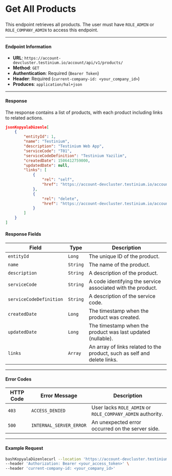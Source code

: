# Get All Products

###

This endpoint retrieves all products. The user must have `ROLE_ADMIN` or `ROLE_COMPANY_ADMIN` to access this endpoint.

***

#### Endpoint Information

* **URL**: `https://account-devcluster.testinium.io/account/api/v1/products/`
* **Method**: `GET`
* **Authentication**: Required (`Bearer Token`)
* **Header**: Required (`current-company-id: <your_company_id>`)
* **Produces**: `application/hal+json`

***

#### Response

The response contains a list of products, with each product including links to related actions.

```json
jsonKopyalaDüzenle[
    {
        "entityId": 1,
        "name": "Testinium",
        "description": "Testinium Web App",
        "serviceCode": "T01",
        "serviceCodeDefinition": "Testinium Yazilim",
        "createdDate": 1506412759000,
        "updatedDate": null,
        "links": [
            {
                "rel": "self",
                "href": "https://account-devcluster.testinium.io/account/api/v1/products/1"
            },
            {
                "rel": "delete",
                "href": "https://account-devcluster.testinium.io/account/api/v1/products/1"
            }
        ]
    }
]
```

#### Response Fields

| Field                   | Type     | Description                                                              |
| ----------------------- | -------- | ------------------------------------------------------------------------ |
| `entityId`              | `Long`   | The unique ID of the product.                                            |
| `name`                  | `String` | The name of the product.                                                 |
| `description`           | `String` | A description of the product.                                            |
| `serviceCode`           | `String` | A code identifying the service associated with the product.              |
| `serviceCodeDefinition` | `String` | A description of the service code.                                       |
| `createdDate`           | `Long`   | The timestamp when the product was created.                              |
| `updatedDate`           | `Long`   | The timestamp when the product was last updated (nullable).              |
| `links`                 | `Array`  | An array of links related to the product, such as self and delete links. |

***

#### Error Codes

| HTTP Code | Error Message           | Description                                                |
| --------- | ----------------------- | ---------------------------------------------------------- |
| `403`     | `ACCESS_DENIED`         | User lacks `ROLE_ADMIN` or `ROLE_COMPANY_ADMIN` authority. |
| `500`     | `INTERNAL_SERVER_ERROR` | An unexpected error occurred on the server side.           |

***

#### Example Request

```bash
bashKopyalaDüzenlecurl --location 'https://account-devcluster.testinium.io/account/api/v1/products/' \
--header 'Authorization: Bearer <your_access_token>' \
--header 'current-company-id: <your_company_id>'
```
